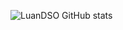 
![LuanDSO GitHub stats](https://github-readme-stats.vercel.app/api?username=luandso&show_icons=true&theme=dark)
